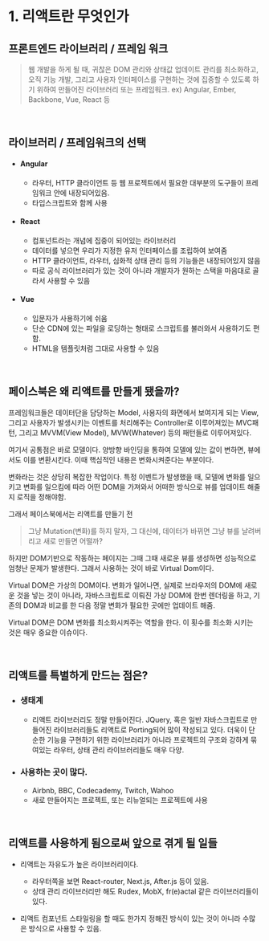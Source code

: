 # 1. 리액트란 무엇인가

## 프론트엔드 라이브러리 / 프레임 워크

> 웹 개발을 하게 될 때, 귀찮은 DOM 관리와 상태값 업데이트 관리를 최소화하고, 오직 기능 개발, 그리고 사용자 인터페이스를 구현하는 것에 집중할 수 있도록 하기 위하여 만들어진 라이브러리 또는 프레임워크. ex) Angular, Ember, Backbone, Vue, React 등



</br>



## 라이브러리 / 프레임워크의 선택

- #### Angular

  - 라우터, HTTP 클라이언트 등 웹 프로젝트에서 필요한 대부분의 도구들이 프레임워크 안에 내장되어있음.
  - 타입스크립트와 함께 사용

- #### React

  - 컴포넌트라는 개념에 집중이 되어있는 라이브러리
  - 데이터를 넣으면 우리가 지정한 유저 인터페이스를 조립하여 보여줌
  - HTTP 클라이언트, 라우터, 심화적 상태 관리 등의 기능들은 내장되어있지 않음
  - 따로 공식 라이브러리가 있는 것이 아니라 개발자가 원하는 스택을 마음대로 골라서 사용할 수 있음

- #### Vue

  - 입문자가 사용하기에 쉬움
  - 단순 CDN에 있는 파일을 로딩하는 형태로 스크립트를 불러와서 사용하기도 편함.
  - HTML을 템플릿처럼 그대로 사용할 수 있음



</br>



## 페이스북은 왜 리액트를 만들게 됐을까?

프레임워크들은 데이터단을 담당하는 Model, 사용자의 화면에서 보여지게 되는 View, 그리고 사용자가 발생시키는 이벤트를 처리해주는 Controller로 이루어져있는 MVC패턴, 그리고 MVVM(View Model), MVW(Whatever) 등의 패턴들로 이루어져있다. 



여기서 공통점은 바로 모델이다. 양방향 바인딩을 통하여 모델에 있는 값이 변하면, 뷰에서도 이를 변환시킨다. 이때 핵심적인 내용은 변화시켜준다는 부분이다. 



변화라는 것은 상당히 복잡한 작업이다. 특정 이벤트가 발생했을 때, 모델에 변화를 일으키고 변화를 일으킴에 따라 어떤 DOM을 가져와서 어떠한 방식으로 뷰를 업데이트 해줄지 로직을 정해야함. 



그래서 페이스북에서는 리액트를 만들기 전

> 그냥 Mutation(변화)를 하지 말자, 그 대신에, 데이터가 바뀌면 그냥 뷰를 날려버리고 새로 만들면 어떨까?



하지만 DOM기반으로 작동하는 페이지는 그때 그때 새로운 뷰를 생성하면 성능적으로 엄청난 문제가 발생한다. 그래서 사용하는 것이 바로 Virtual Dom이다. 



Virtual DOM은 가상의 DOM이다. 변화가 일어나면, 실제로 브라우저의 DOM에 새로운 것을 넣는 것이 아니라, 자바스크립트로 이뤄진 가상 DOM에 한번 렌더링을 하고, 기존의 DOM과 비교를 한 다음 정말 변화가 필요한 곳에만 업데이트 해줌. 



Virtual DOM은 DOM 변화를 최소화시켜주는 역할을 한다. 이 횟수를 최소화 시키는 것은 매우 중요한 이슈이다. 



</br>



## 리액트를 특별하게 만드는 점은?

- ### 생태계

  - 리액트 라이브러리도 정말 만들어진다. JQuery, 혹은 일반 자바스크립트로 만들어진 라이브러리들도 리액트로 Porting되어 많이 작성되고 있다. 더욱이 단순한 기능을 구현하기 위한 라이브러리가 아니라 프로젝트의 구조와 강하게 묶여있는 라우터, 상태 관리 라이브러리들도 매우 다양.

- ### 사용하는 곳이 많다.

  - Airbnb, BBC, Codecademy, Twitch, Wahoo
  - 새로 만들어지는 프로젝트, 또는 리뉴얼되는 프로젝트에 사용



</br>



## 리액트를 사용하게 됨으로써 앞으로 겪게 될 일들

- 리액트는 자유도가 높은 라이브러리이다.
  - 라우터쪽을 보면 React-router, Next.js, After.js 등이 있음.
  - 상태 관리 라이브러리만 해도  Rudex, MobX, fr(e)actal 같은 라이브러리들이 있다. 

- 리액트 컴포넌트 스타일링을 할 때도 한가지 정해진 방식이 있는 것이 아니라 수많은 방식으로 사용할 수 있음. 
